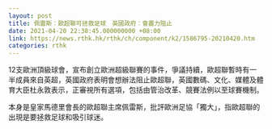 ```yaml
---
layout: post
title: 佩雷斯︰歐超聯可拯救足球　英國政府︰會盡力阻止
date: 2021-04-20 22:38:45.000000000 +08:00
link: https://news.rthk.hk/rthk/ch/component/k2/1586795-20210420.htm
categories: rthk
---
```


12支歐洲頂級球會，宣布創立歐洲超級聯賽的事件，爭議持續，歐超聯暫時有一半成員來自英超，英國政府表明會想辦法阻止歐超聯，英國數碼、文化、媒體及體育大臣杜永敦表示，正審視所有選項，包括由管治改革、競賽法例以至球賽機制。

本身是皇家馬德里會長的歐超聯主席佩雷斯，批評歐洲足協「獨大」，指歐超聯的出現是要拯救足球和吸引球迷。
